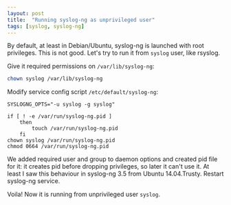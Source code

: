 ```yaml
---
layout: post
title:  "Running syslog-ng as unprivileged user"
tags: [syslog, syslog-ng]
---
```

By default, at least in Debian/Ubuntu, syslog-ng is launched with root privileges. This is not good. Let's try to run it from `syslog` user, like rsyslog.

Give it required permissions on `/var/lib/syslog-ng`:

```bash
chown syslog /var/lib/syslog-ng
```

Modify service config script `/etc/default/syslog-ng`:

```
SYSLOGNG_OPTS="-u syslog -g syslog"

if [ ! -e /var/run/syslog-ng.pid ]
	then
		touch /var/run/syslog-ng.pid
	fi
chown syslog /var/run/syslog-ng.pid
chmod 0664 /var/run/syslog-ng.pid

```

We added required user and group to daemon options and created pid file for it: it creates pid before dropping privileges, so later it can't use it. At least I saw this behaviour in syslog-ng 3.5 from Ubuntu 14.04.Trusty. Restart syslog-ng service.

Voila! Now it is running from unprivileged user `syslog`.
